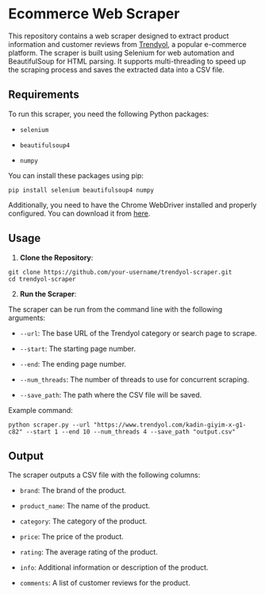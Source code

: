 # Ecommerce Web Scraper

This repository contains a web scraper designed to extract product information and customer reviews from [Trendyol](https://www.trendyol.com/), a popular e-commerce platform. The scraper is built using Selenium for web automation and BeautifulSoup for HTML parsing. It supports multi-threading to speed up the scraping process and saves the extracted data into a CSV file.

## Requirements

To run this scraper, you need the following Python packages:

-   `selenium`
    
-   `beautifulsoup4`
    
-   `numpy`

You can install these packages using pip:

    pip install selenium beautifulsoup4 numpy

Additionally, you need to have the Chrome WebDriver installed and properly configured. You can download it from [here](https://sites.google.com/chromium.org/driver/).

## Usage

1.  **Clone the Repository**:
``` 
git clone https://github.com/your-username/trendyol-scraper.git
cd trendyol-scraper
```	
    
2. **Run the Scraper**:

The scraper can be run from the command line with the following arguments:

-   `--url`: The base URL of the Trendyol category or search page to scrape.
    
-   `--start`: The starting page number.
    
-   `--end`: The ending page number.
    
-   `--num_threads`: The number of threads to use for concurrent scraping.
    
-   `--save_path`: The path where the CSV file will be saved.

Example command:

    python scraper.py --url "https://www.trendyol.com/kadin-giyim-x-g1-c82" --start 1 --end 10 --num_threads 4 --save_path "output.csv"

## Output

The scraper outputs a CSV file with the following columns:

-   `brand`: The brand of the product.
    
-   `product_name`: The name of the product.
    
-   `category`: The category of the product.
    
-   `price`: The price of the product.
    
-   `rating`: The average rating of the product.
    
-   `info`: Additional information or description of the product.
    
-   `comments`: A list of customer reviews for the product.